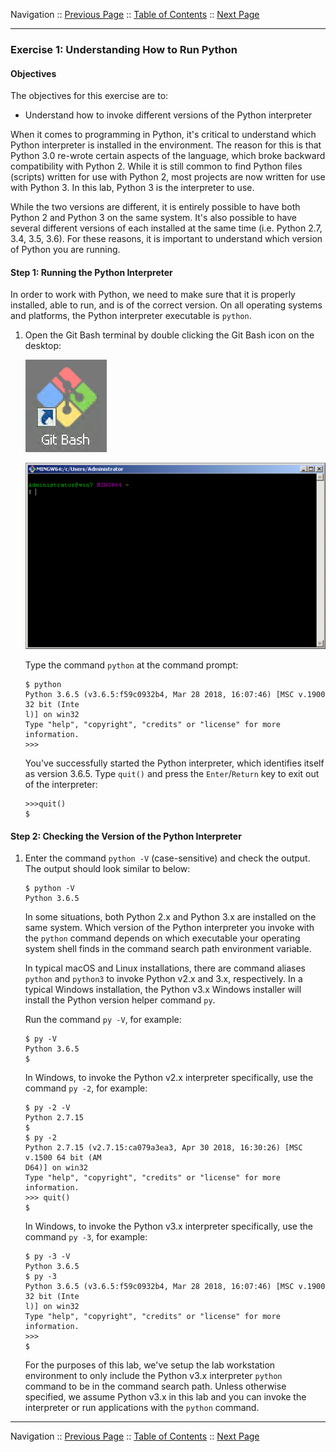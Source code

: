 Navigation :: [Previous Page](LTRDEV-1100-02b1-Python.md) :: [Table of Contents](LTRDEV-1100-00-Intro.md#table-of-contents) :: [Next Page](LTRDEV-1100-02b3-Python-Ex2.md)


---

### Exercise 1: Understanding How to Run Python

#### Objectives

The objectives for this exercise are to:

* Understand how to invoke different versions of the Python interpreter

When it comes to programming in Python, it's critical to understand which Python interpreter is installed in the 
environment. The reason for this is that Python 3.0 re-wrote certain aspects of the language, which broke backward 
compatibility with Python 2. While it is still common to find Python files (scripts) written for use with Python 2, 
most projects are now written for use with Python 3. In this lab, Python 3 is the interpreter to use.

While the two versions are different, it is entirely possible to have both Python 2 and Python 3 on the same system. 
It's also possible to have several different versions of each installed at the same time (i.e. Python 2.7, 3.4, 3.5,
3.6). For these reasons, it is important to understand which version of Python you are running.

#### Step 1: Running the Python Interpreter

In order to work with Python, we need to make sure that it is properly installed, able to run, and is of the 
correct version.  On all operating systems and platforms, the Python interpreter executable is `python`.

1. Open the Git Bash terminal by double clicking the Git Bash icon on the desktop:
    
    ![Git Bash Icon](assets/Git-01.png)
    
    ![Git Bash Terminal](assets/Git-02.png)
    
    Type the command `python` at the command prompt:
    
    ```
    $ python
    Python 3.6.5 (v3.6.5:f59c0932b4, Mar 28 2018, 16:07:46) [MSC v.1900 32 bit (Inte
    l)] on win32
    Type "help", "copyright", "credits" or "license" for more information.
    >>>
    ```
    
    You've successfully started the Python interpreter, which identifies itself as version 3.6.5.  Type `quit()` and 
    press the `Enter`/`Return` key to exit out of the interpreter:
    
    ```
    >>>quit()
    $
    ```

#### Step 2: Checking the Version of the Python Interpreter

1.  Enter the command `python -V` (case-sensitive) and check the output.  The output should look
similar to below:
    
    ```
    $ python -V
    Python 3.6.5
    ```
    
    In some situations, both Python 2.x and Python 3.x are installed on the same system.  Which version of the Python
    interpreter you invoke with the `python` command depends on which executable your operating system shell finds 
    in the command search path environment variable.
    
    In typical macOS and Linux installations, there are command aliases `python` and `python3` to invoke Python v2.x 
    and 3.x, respectively.  In a typical Windows installation, the Python v3.x Windows installer will install the 
    Python version helper command `py`.
    
    Run the command `py -V`, for example:
    
    ```
    $ py -V
    Python 3.6.5
    $
    ```
    
    In Windows, to invoke the Python v2.x interpreter specifically, use the command `py -2`, for example:
    
    ```
    $ py -2 -V
    Python 2.7.15
    $
    $ py -2
    Python 2.7.15 (v2.7.15:ca079a3ea3, Apr 30 2018, 16:30:26) [MSC v.1500 64 bit (AM
    D64)] on win32
    Type "help", "copyright", "credits" or "license" for more information.
    >>> quit()
    $
    ```
    
    In Windows, to invoke the Python v3.x interpreter specifically, use the command `py -3`, for example:
    
    ```
    $ py -3 -V
    Python 3.6.5
    $ py -3
    Python 3.6.5 (v3.6.5:f59c0932b4, Mar 28 2018, 16:07:46) [MSC v.1900 32 bit (Inte
    l)] on win32
    Type "help", "copyright", "credits" or "license" for more information.
    >>>
    $
    ```
    
    For the purposes of this lab, we've setup the lab workstation environment to only include the Python v3.x 
    interpreter `python` command to be in the command search path.  Unless otherwise specified, we assume Python v3.x
    in this lab and you can invoke the interpreter or run applications with the `python` command.

---


Navigation :: [Previous Page](LTRDEV-1100-02b1-Python.md) :: [Table of Contents](LTRDEV-1100-00-Intro.md#table-of-contents) :: [Next Page](LTRDEV-1100-02b3-Python-Ex2.md)
